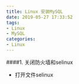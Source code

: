 ```yaml
---
title: Linux 安装MySQL
date: 2019-05-27 17:33:52
tags:
- Linux
- MySQL
categories:
- Linux
---
```

####1. 关闭防火墙和selinux
- 打开文件selinux

